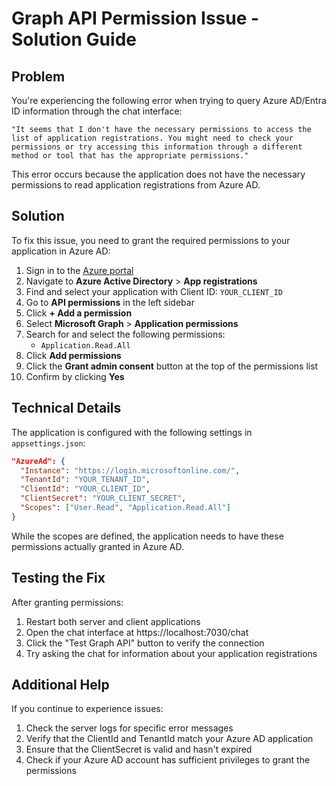# Graph API Permission Issue - Solution Guide

## Problem

You're experiencing the following error when trying to query Azure AD/Entra ID information through the chat interface:

```
"It seems that I don't have the necessary permissions to access the list of application registrations. You might need to check your permissions or try accessing this information through a different method or tool that has the appropriate permissions."
```

This error occurs because the application does not have the necessary permissions to read application registrations from Azure AD.

## Solution

To fix this issue, you need to grant the required permissions to your application in Azure AD:

1. Sign in to the [Azure portal](https://portal.azure.com)
2. Navigate to **Azure Active Directory** > **App registrations**
3. Find and select your application with Client ID: `YOUR_CLIENT_ID`
4. Go to **API permissions** in the left sidebar
5. Click **+ Add a permission**
6. Select **Microsoft Graph** > **Application permissions**
7. Search for and select the following permissions:
   - `Application.Read.All`
8. Click **Add permissions**
9. Click the **Grant admin consent** button at the top of the permissions list
10. Confirm by clicking **Yes**

## Technical Details

The application is configured with the following settings in `appsettings.json`:

```json
"AzureAd": {
  "Instance": "https://login.microsoftonline.com/",
  "TenantId": "YOUR_TENANT_ID",
  "ClientId": "YOUR_CLIENT_ID",
  "ClientSecret": "YOUR_CLIENT_SECRET",
  "Scopes": ["User.Read", "Application.Read.All"]
}
```

While the scopes are defined, the application needs to have these permissions actually granted in Azure AD.

## Testing the Fix

After granting permissions:

1. Restart both server and client applications
2. Open the chat interface at https://localhost:7030/chat
3. Click the "Test Graph API" button to verify the connection
4. Try asking the chat for information about your application registrations

## Additional Help

If you continue to experience issues:

1. Check the server logs for specific error messages
2. Verify that the ClientId and TenantId match your Azure AD application
3. Ensure that the ClientSecret is valid and hasn't expired
4. Check if your Azure AD account has sufficient privileges to grant the permissions
